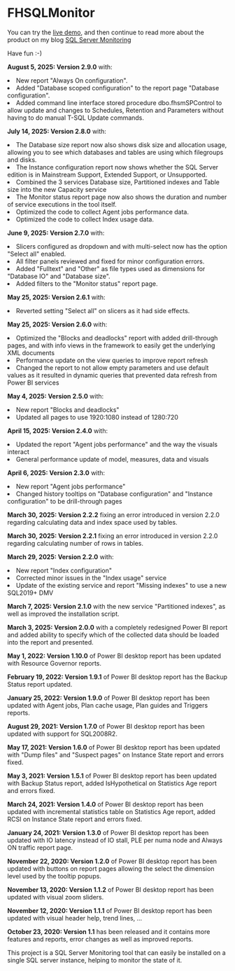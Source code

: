 # FHSQLMonitor
You can try the [live demo](https://app.powerbi.com/view?r=eyJrIjoiMDQ2MDQ3ZjQtOGY1Ni00N2UzLTgzOTQtYTliMTkwMDkyZjk5IiwidCI6IjczYzA3MDE0LTAyYzEtNDVkMy04NWFiLTI0NDA1MzU3ZDUyYSIsImMiOjl9), and then continue to read more about the product on my blog [SQL Server Monitoring](https://www.haurumit.dk/sql-server-monitoring)

Have fun :-)
<p>
<b>August 5, 2025: Version 2.9.0</b> with:</br>
<li>New report "Always On configuration".</li>
<li>Added "Database scoped configuration" to the report page "Database configuration".</li>
<li>Added command line interface stored procedure dbo.fhsmSPControl to allow update and changes to Schedules, Retention and Parameters without having to do manual T-SQL Update commands.</li>
</p>
<p>
<b>July 14, 2025: Version 2.8.0</b> with:</br>
<li>The Database size report now also shows disk size and allocation usage, allowing you to see which databases and tables are using which filegroups and disks.</li>
<li>The Instance configuration report now shows whether the SQL Server edition is in Mainstream Support, Extended Support, or Unsupported.</li>
<li>Combined the 3 services Database size, Partitioned indexes and Table size into the new Capacity service</li>
<li>The Monitor status report page now also shows the duration and number of service executions in the tool itself.</li>
<li>Optimized the code to collect Agent jobs performance data.</li>
<li>Optimized the code to collect Index usage data.</li>
</p>
<p>
<b>June 9, 2025: Version 2.7.0</b> with:</br>
<li>Slicers configured as dropdown and with multi-select now has the option "Select all" enabled.</li>
<li>All filter panels reviewed and fixed for minor configuration errors.</li>
<li>Added "Fulltext" and "Other" as file types used as dimensions for "Database IO" and "Database size".</li>
<li>Added filters to the "Monitor status" report page.</li>
</p>
<p>
<b>May 25, 2025: Version 2.6.1</b> with:</br>
<li>Reverted setting "Select all" on slicers as it had side effects.</li>
</p>
<p>
<b>May 25, 2025: Version 2.6.0</b> with:</br>
<li>Optimized the "Blocks and deadlocks" report with added drill-through pages, and with info views in the framework to easily get the underlying XML documents</li>
<li>Performance update on the view queries to improve report refresh</li>
<li>Changed the report to not allow empty parameters and use default values as it resulted in dynamic queries that prevented data refresh from Power BI services</li>
</p>
<p>
<b>May 4, 2025: Version 2.5.0</b> with:</br>
<li>New report "Blocks and deadlocks"</li>
<li>Updated all pages to use 1920:1080 instead of 1280:720</li>
</p>
<p>
<b>April 15, 2025: Version 2.4.0</b> with:</br>
<li>Updated the report "Agent jobs performance" and the way the visuals interact</li>
<li>General performance update of model, measures, data and visuals</li>
</p>
<p>
<b>April 6, 2025: Version 2.3.0</b> with:</br>
<li>New report "Agent jobs performance"</li>
<li>Changed history tooltips on "Database configuration" and "Instance configuration" to be drill-through pages</li>
</p>
<p>
<b>March 30, 2025: Version 2.2.2</b> fixing an error introduced in version 2.2.0 regarding calculating data and index space used by tables.
</p>
<p>
<p>
<b>March 30, 2025: Version 2.2.1</b> fixing an error introduced in version 2.2.0 regarding calculating number of rows in tables.
</p>
<p>
<b>March 29, 2025: Version 2.2.0</b> with:</br>
<li>New report "Index configuration"</li>
<li>Corrected minor issues in the "Index usage" service</li>
<li>Update of the existing service and report "Missing indexes" to use a new SQL2019+ DMV</li>
</p>
<p>
<b>March 7, 2025: Version 2.1.0</b> with the new service "Partitioned indexes", as well as improved the installation script.
</p>
<p>
<b>March 3, 2025: Version 2.0.0</b> with a completely redesigned Power BI report and added ability to specify which of the collected data should be loaded into the report and presented.
</p>
<p>
<b>May 1, 2022: Version 1.10.0</b> of Power BI desktop report has been updated with Resource Governor reports.
</p>
<p>
<b>February 19, 2022: Version 1.9.1</b> of Power BI desktop report has the Backup Status report updated.
</p>
<p>
<b>January 25, 2022: Version 1.9.0</b> of Power BI desktop report has been updated with Agent jobs, Plan cache usage, Plan guides and Triggers reports.
</p>
<p>
<b>August 29, 2021: Version 1.7.0</b> of Power BI desktop report has been updated with support for SQL2008R2.
</p>
<p>
<b>May 17, 2021: Version 1.6.0</b> of Power BI desktop report has been updated with "Dump files" and "Suspect pages" on Instance State report and errors fixed.
</p>
<p>
<b>May 3, 2021: Version 1.5.1</b> of Power BI desktop report has been updated with Backup Status report, added IsHypothetical on Statistics Age report and errors fixed.
</p>
<p>
<b>March 24, 2021: Version 1.4.0</b> of Power BI desktop report has been updated with incremental statistics table on Statistics Age report, added RCSI on Instance State report and errors fixed.
</p>
<p>
<b>January 24, 2021: Version 1.3.0</b> of Power BI desktop report has been updated with IO latency instead of IO stall, PLE per numa node and Always ON traffic report page.
</p>
<p>
<b>November 22, 2020: Version 1.2.0</b> of Power BI desktop report has been updated with buttons on report pages allowing the select the dimension level used by the tooltip popups.
</p>
<p>
<b>November 13, 2020: Version 1.1.2</b> of Power BI desktop report has been updated with visual zoom sliders.
</p>
<p>
<b>November 12, 2020: Version 1.1.1</b> of Power BI desktop report has been updated with visual header help, trend lines, ...
</p>
<p>
<b>October 23, 2020: Version 1.1</b> has been released and it contains more features and reports, error changes as well as improved reports.
</p>
<p>
This project is a SQL Server Monitoring tool that can easily be installed on a single SQL server instance, helping to monitor the state of it.
</p>
